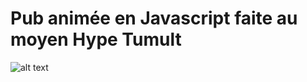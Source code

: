 
# Pub animée en Javascript faite au moyen Hype Tumult

![alt text](https://github.com/crealscience/webSite/blob/master/design/Pub.png?raw=true)

